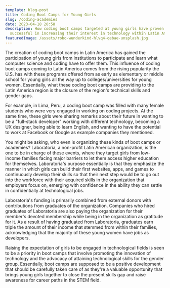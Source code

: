```yaml
---
template: blog-post
title: Coding Boot Camps for Young Girls
slug: /coding-academies
date: 2023-04-18 20:58
description: How coding boot camps targeted at young girls have proven to be
  successful in increasing their interest in technology within Latin America
featuredImage: /assets/robo-wunderkind-hlvq4-qebae-unsplash.jpg
---
```

The creation of coding boot camps in Latin America has gained the participation of young girls from institutions to participate and learn what computer science and coding have to offer them. This influence of coding boot camps coming to Latin America comes from the rising popularity the U.S. has with these programs offered from as early as elementary or middle school for young girls all the way up to colleges/universities for young women. Essentially, what these coding boot camps are providing to the Latin America region is the closure of the region's technical skills and gender gaps.

For example, in Lima, Peru, a coding boot camp was filled with many female students who were very engaged in working on coding projects. At the same time, these girls were sharing remarks about their future in wanting to be a "full-stack developer" working with different technology, becoming a UX designer, being able to learn English, and wanting to have the potential to work at Facebook or Google as example companies they mentioned. 

You might be asking, who even is organizing these kinds of boot camps or academies? Laboratoria, a non-profit Latin American organization, is the one to be in charge of these events, where they target girls from low-income families facing major barriers to let them access higher education for themselves. Laboratoria's purpose essentially is that they emphasize the manner in which girls can build their first websites, apps, and games to continuously develop their skills so that their next step would be to go out into the workforce with their acquired skills in the organization that employers focus on, emerging with confidence in the ability they can settle in confidentially at technological jobs. 

Laboratoria's funding is primarily combined from external donors with contributions from graduates of the organization. Companies who hired graduates of Laboratoria are also paying the organization for their member's devoted membership while being in the organization as gratitude for it. As a result of having graduated from Laboratoria, graduates earn triple the amount of their income that stemmed from within their families, acknowledging that the majority of these young women have jobs as developers. 

Raising the expectation of girls to be engaged in technological fields is seen to be a priority in boot camps that involve promoting the innovation of technology and the advocacy of attaining technological skills for the gender group. Essentially, boot camps are supposed to be a positive development that should be carefully taken care of as they're a valuable opportunity that brings young girls together to close the present skills gap and raise awareness for career paths in the STEM field.